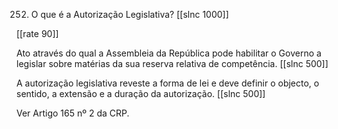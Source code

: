 252. O que é a Autorização Legislativa?
[[slnc 1000]]

[[rate 90]]

Ato através do qual a Assembleia da República pode habilitar o Governo a legislar sobre matérias da sua reserva relativa de competência.
[[slnc 500]]

A autorização legislativa reveste a forma de lei e deve definir o objecto, o sentido, a extensão e a duração da autorização.
[[slnc 500]]

Ver Artigo 165 nº 2 da CRP.
